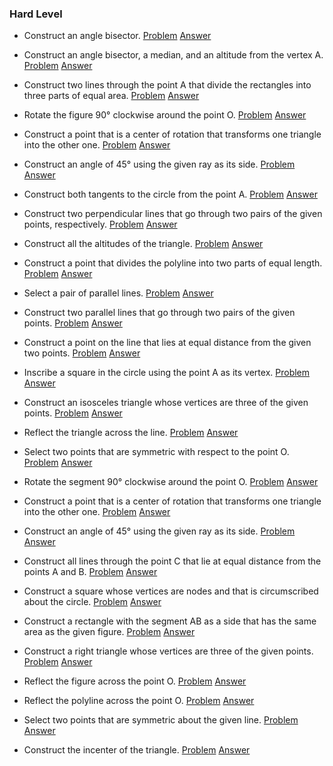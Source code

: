 ### Hard Level

* Construct an angle bisector.
[Problem](7/Problems/1.png) 
[Answer](7/Solutions/1.png)

* Construct an angle bisector, a median, and an altitude from the vertex A.
[Problem](7/Problems/2.png) 
[Answer](7/Solutions/2.png)

* Construct two lines through the point A that divide the rectangles into three parts of equal area.
[Problem](7/Problems/3.png) 
[Answer](7/Solutions/3.png)

* Rotate the figure 90° clockwise around the point O.
[Problem](7/Problems/4.png) 
[Answer](7/Solutions/4.png)

* Construct a point that is a center of rotation that transforms one triangle into the other one.
[Problem](7/Problems/5.png) 
[Answer](7/Solutions/5.png)

* Construct an angle of 45° using the given ray as its side.
[Problem](7/Problems/6.png) 
[Answer](7/Solutions/6.png)

* Construct both tangents to the circle from the point A.
[Problem](7/Problems/7.png) 
[Answer](7/Solutions/7.png)

* Construct two perpendicular lines that go through two pairs of the given points, respectively.
[Problem](7/Problems/8.png) 
[Answer](7/Solutions/8.png)

* Construct all the altitudes of the triangle.
[Problem](7/Problems/9.png) 
[Answer](7/Solutions/9.png)

* Construct a point that divides the polyline into two parts of equal length.
[Problem](7/Problems/10.png) 
[Answer](7/Solutions/10.png)

* Select a pair of parallel lines.
[Problem](7/Problems/11.png) 
[Answer](7/Solutions/11.png)

* Construct two parallel lines that go through two pairs of the given points.
[Problem](7/Problems/12.png) 
[Answer](7/Solutions/12.png)

* Construct a point on the line that lies at equal distance from the given two points.
[Problem](7/Problems/13.png) 
[Answer](7/Solutions/13.png)

* Inscribe a square in the circle using the point A as its vertex.
[Problem](7/Problems/14.png) 
[Answer](7/Solutions/14.png)

* Construct an isosceles triangle whose vertices are three of the given points.
[Problem](7/Problems/15.png) 
[Answer](7/Solutions/15.png)

* Reflect the triangle across the line.
[Problem](7/Problems/16.png) 
[Answer](7/Solutions/16.png)

* Select two points that are symmetric with respect to the point O.
[Problem](7/Problems/17.png) 
[Answer](7/Solutions/17.png)

* Rotate the segment 90° clockwise around the point O.
[Problem](7/Problems/18.png) 
[Answer](7/Solutions/18.png)

* Construct a point that is a center of rotation that transforms one triangle into the other one.
[Problem](7/Problems/19.png) 
[Answer](7/Solutions/19.png)

* Construct an angle of 45° using the given ray as its side.
[Problem](7/Problems/20.png) 
[Answer](7/Solutions/20.png)

* Construct all lines through the point C that lie at equal distance from the points A and B.
[Problem](7/Problems/21.png) 
[Answer](7/Solutions/21.png)

* Construct a square whose vertices are nodes and that is circumscribed about the circle.
[Problem](7/Problems/22.png) 
[Answer](7/Solutions/22.png)

* Construct a rectangle with the segment AB as a side that has the same area as the given figure.
[Problem](7/Problems/23.png) 
[Answer](7/Solutions/23.png)

* Construct a right triangle whose vertices are three of the given points.
[Problem](7/Problems/24.png) 
[Answer](7/Solutions/24.png)

* Reflect the figure across the point O.
[Problem](7/Problems/25.png) 
[Answer](7/Solutions/25.png)

* Reflect the polyline across the point O.
[Problem](7/Problems/26.png) 
[Answer](7/Solutions/26.png)

* Select two points that are symmetric about the given line.
[Problem](7/Problems/27.png) 
[Answer](7/Solutions/27.png)

* Construct the incenter of the triangle.
[Problem](7/Problems/28.png) 
[Answer](7/Solutions/28.png)
